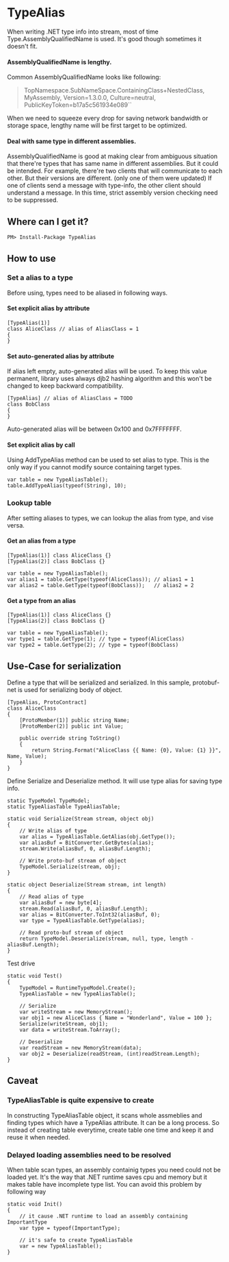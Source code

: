 # TypeAlias

When writing .NET type info into stream, most of time Type.AssemblyQualifiedName is used.
It's good though sometimes it doesn't fit.

#### AssemblyQualifiedName is lengthy.
 
Common AssemblyQualifiedName looks like following:

> TopNamespace.SubNameSpace.ContainingClass+NestedClass, MyAssembly, Version=1.3.0.0, Culture=neutral, PublicKeyToken=b17a5c561934e089``

When we need to squeeze every drop for saving network bandwidth or storage space, lengthy name will be first target to be optimized.

#### Deal with same type in different assemblies.

AssemblyQualifiedName is good at making clear from ambiguous situation that there're types that has same name in different assemblies.
But it could be intended. For example, there're two clients that will communicate to each other. But their versions are different. (only one of them were updated)
If one of clients send a message with type-info, the other client should understand a message. In this time, strict assembly version checking need to be suppressed.

## Where can I get it?

```
PM> Install-Package TypeAlias
```

## How to use

### Set a alias to a type

Before using, types need to be aliased in following ways.

#### Set explicit alias by attribute

```
[TypeAlias(1)]
class AliceClass // alias of AliasClass = 1
{
}
```

#### Set auto-generated alias by attribute

If alias left empty, auto-generated alias will be used.
To keep this value permanent, library uses always djb2 hashing algorithm and 
this won't be changed to keep backward compatibility.

```
[TypeAlias] // alias of AliasClass = TODO
class BobClass
{
}
```

Auto-generated alias will be between 0x100 and 0x7FFFFFFF.

#### Set explicit alias by call

Using AddTypeAlias method can be used to set alias to type.
This is the only way if you cannot modify source containing target types.

```
var table = new TypeAliasTable();
table.AddTypeAlias(typeof(String), 10);
```

### Lookup table

After setting aliases to types, we can lookup the alias from type, and vise versa.

#### Get an alias from a type

```
[TypeAlias(1)] class AliceClass {}
[TypeAlias(2)] class BobClass {}

var table = new TypeAliasTable();
var alias1 = table.GetType(typeof(AliceClass)); // alias1 = 1
var alias2 = table.GetType(typeof(BobClass));   // alias2 = 2
```

#### Get a type from an alias

```
[TypeAlias(1)] class AliceClass {}
[TypeAlias(2)] class BobClass {}

var table = new TypeAliasTable();
var type1 = table.GetType(1); // type = typeof(AliceClass)
var type2 = table.GetType(2); // type = typeof(BobClass)
```

## Use-Case for serialization

Define a type that will be serialized and serialized.
In this sample, protobuf-net is used for serializing body of object.

```
[TypeAlias, ProtoContract]
class AliceClass
{
    [ProtoMember(1)] public string Name;
    [ProtoMember(2)] public int Value;

    public override string ToString()
    {
        return String.Format("AliceClass {{ Name: {0}, Value: {1} }}", Name, Value);
    }
}
```

Define Serialize and Deserialize method. It will use type alias for saving type info.

```
static TypeModel TypeModel;
static TypeAliasTable TypeAliasTable;

static void Serialize(Stream stream, object obj)
{
    // Write alias of type
    var alias = TypeAliasTable.GetAlias(obj.GetType());
    var aliasBuf = BitConverter.GetBytes(alias);
    stream.Write(aliasBuf, 0, aliasBuf.Length);

    // Write proto-buf stream of object
    TypeModel.Serialize(stream, obj);
}

static object Deserialize(Stream stream, int length)
{
    // Read alias of type
    var aliasBuf = new byte[4];
    stream.Read(aliasBuf, 0, aliasBuf.Length);
    var alias = BitConverter.ToInt32(aliasBuf, 0);
    var type = TypeAliasTable.GetType(alias);

    // Read proto-buf stream of object
    return TypeModel.Deserialize(stream, null, type, length - aliasBuf.Length);
}
```

Test drive

```
static void Test()
{
    TypeModel = RuntimeTypeModel.Create();
    TypeAliasTable = new TypeAliasTable();

    // Serialize
    var writeStream = new MemoryStream();
    var obj1 = new AliceClass { Name = "Wonderland", Value = 100 };
    Serialize(writeStream, obj1);
    var data = writeStream.ToArray();

    // Deserialize
    var readStream = new MemoryStream(data);
    var obj2 = Deserialize(readStream, (int)readStream.Length);
}
```

## Caveat

### TypeAliasTable is quite expensive to create

In constructing TypeAliasTable object, it scans whole assmeblies and finding types which have a TypeAlias attribute.
It can be a long process. So instead of creating table everytime, create table one time and keep it and reuse it when needed.

### Delayed loading assemblies need to be resolved

When table scan types, an assembly containig types you need could not be loaded yet.
It's the way that .NET runtime saves cpu and memory but it makes table have incomplete type list.
You can avoid this problem by following way

```
static void Init()
{
    // it cause .NET runtime to load an assembly containing ImportantType
    var type = typeof(ImportantType);

    // it's safe to create TypeAliasTable
    var = new TypeAliasTable();
}
```
